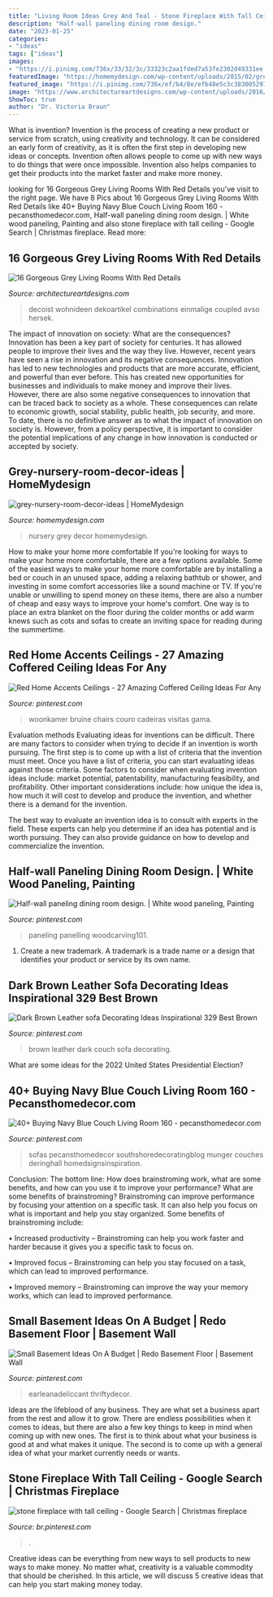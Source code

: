 ```yaml
---
title: "Living Room Ideas Grey And Teal - Stone Fireplace With Tall Ceiling"
description: "Half-wall paneling dining room design."
date: "2023-01-25"
categories:
- "ideas"
tags: ["ideas"]
images:
- "https://i.pinimg.com/736x/33/32/3c/33323c2aa1fded7a53fe2302d49331ee.jpg"
featuredImage: "https://homemydesign.com/wp-content/uploads/2015/02/grey-nursery-room-decor-ideas.jpg"
featured_image: "https://i.pinimg.com/736x/ef/b4/8e/efb48e5c3c3830052974b032aadae422.jpg"
image: "https://www.architectureartdesigns.com/wp-content/uploads/2016/05/8-42-630x415.jpg"
ShowToc: true
author: "Dr. Victoria Braun"
---
```



What is invention?
Invention is the process of creating a new product or service from scratch, using creativity and technology. It can be considered an early form of creativity, as it is often the first step in developing new ideas or concepts. Invention often allows people to come up with new ways to do things that were once impossible. Invention also helps companies to get their products into the market faster and make more money.

	

		
looking for 16 Gorgeous Grey Living Rooms With Red Details you've visit to the right page. We have 8 Pics about 16 Gorgeous Grey Living Rooms With Red Details like 40+ Buying Navy Blue Couch Living Room 160 - pecansthomedecor.com, Half-wall paneling dining room design. | White wood paneling, Painting and also stone fireplace with tall ceiling - Google Search | Christmas fireplace. Read more:
		
    
## 16 Gorgeous Grey Living Rooms With Red Details

<img loading=lazy src="https://www.architectureartdesigns.com/wp-content/uploads/2016/05/8-42-630x415.jpg" onerror="this.onerror=null;this.src='https://tse4.mm.bing.net/th?id=OIP.VMN_d_HiNo1B5WmLaXZi3gHaE4&amp;pid=15.1';" alt="16 Gorgeous Grey Living Rooms With Red Details">

_Source: architectureartdesigns.com_

>decoist wohnideen dekoartikel combinations einmalige coupled avso hersek. 

	

The impact of innovation on society: What are the consequences?
Innovation has been a key part of society for centuries. It has allowed people to improve their lives and the way they live. However, recent years have seen a rise in innovation and its negative consequences. Innovation has led to new technologies and products that are more accurate, efficient, and powerful than ever before. This has created new opportunities for businesses and individuals to make money and improve their lives. However, there are also some negative consequences to innovation that can be traced back to society as a whole. These consequences can relate to economic growth, social stability, public health, job security, and more. To date, there is no definitive answer as to what the impact of innovation on society is. However, from a policy perspective, it is important to consider the potential implications of any change in how innovation is conducted or accepted by society.

    
## Grey-nursery-room-decor-ideas | HomeMydesign

<img loading=lazy src="https://homemydesign.com/wp-content/uploads/2015/02/grey-nursery-room-decor-ideas.jpg" onerror="this.onerror=null;this.src='https://tse4.mm.bing.net/th?id=OIP.wAzMMN_ZUHiQO9qPK3bVaQHaLH&amp;pid=15.1';" alt="grey-nursery-room-decor-ideas | HomeMydesign">

_Source: homemydesign.com_

>nursery grey decor homemydesign. 

	

How to make your home more comfortable
If you're looking for ways to make your home more comfortable, there are a few options available. Some of the easiest ways to make your home more comfortable are by installing a bed or couch in an unused space, adding a relaxing bathtub or shower, and investing in some comfort accessories like a sound machine or TV. If you're unable or unwilling to spend money on these items, there are also a number of cheap and easy ways to improve your home's comfort. One way is to place an extra blanket on the floor during the colder months or add warm knews such as cots and sofas to create an inviting space for reading during the summertime.

    
## Red Home Accents Ceilings - 27 Amazing Coffered Ceiling Ideas For Any

<img loading=lazy src="https://i.pinimg.com/736x/33/32/3c/33323c2aa1fded7a53fe2302d49331ee.jpg" onerror="this.onerror=null;this.src='https://tse1.mm.bing.net/th?id=OIP.65KufrjhJsvQkM-cnulMOAHaLG&amp;pid=15.1';" alt="Red Home Accents Ceilings - 27 Amazing Coffered Ceiling Ideas For Any">

_Source: pinterest.com_

>woonkamer bruine chairs couro cadeiras visitas gama. 

	

Evaluation methods
Evaluating ideas for inventions can be difficult. There are many factors to consider when trying to decide if an invention is worth pursuing. The first step is to come up with a list of criteria that the invention must meet. Once you have a list of criteria, you can start evaluating ideas against those criteria.
Some factors to consider when evaluating invention ideas include: market potential, patentability, manufacturing feasibility, and profitability. Other important considerations include: how unique the idea is, how much it will cost to develop and produce the invention, and whether there is a demand for the invention.

The best way to evaluate an invention idea is to consult with experts in the field. These experts can help you determine if an idea has potential and is worth pursuing. They can also provide guidance on how to develop and commercialize the invention.

    
## Half-wall Paneling Dining Room Design. | White Wood Paneling, Painting

<img loading=lazy src="https://i.pinimg.com/736x/81/10/32/81103238ddc41f2a63090ab375fb138f.jpg" onerror="this.onerror=null;this.src='https://tse1.mm.bing.net/th?id=OIP.LL79blh5iv0UN4hpE6-oowHaJ3&amp;pid=15.1';" alt="Half-wall paneling dining room design. | White wood paneling, Painting">

_Source: pinterest.com_

>paneling panelling woodcarving101. 

	

1. Create a new trademark. A trademark is a trade name or a design that identifies your product or service by its own name.

    
## Dark Brown Leather Sofa Decorating Ideas Inspirational 329 Best Brown

<img loading=lazy src="https://i.pinimg.com/736x/ef/b4/8e/efb48e5c3c3830052974b032aadae422.jpg" onerror="this.onerror=null;this.src='https://tse2.mm.bing.net/th?id=OIP.U4GCR2AZDg4F6lKBNXG_KQHaLH&amp;pid=15.1';" alt="Dark Brown Leather sofa Decorating Ideas Inspirational 329 Best Brown">

_Source: pinterest.com_

>brown leather dark couch sofa decorating. 

	

What are some ideas for the 2022 United States Presidential Election?

    
## 40+ Buying Navy Blue Couch Living Room 160 - Pecansthomedecor.com

<img loading=lazy src="https://i.pinimg.com/736x/75/5c/8c/755c8cc8cc56c682ff19bf8a3df06050.jpg" onerror="this.onerror=null;this.src='https://tse4.mm.bing.net/th?id=OIP.67xxdv2nZBGKh0eILTpnwgHaK_&amp;pid=15.1';" alt="40+ Buying Navy Blue Couch Living Room 160 - pecansthomedecor.com">

_Source: pinterest.com_

>sofas pecansthomedecor southshoredecoratingblog munger couches deringhall homedsignsinspiration. 

	

Conclusion: The bottom line: How does brainstroming work, what are some benefits, and how can you use it to improve your performance?
What are some benefits of brainstroming?
Brainstroming can improve performance by focusing your attention on a specific task. It can also help you focus on what is important and help you stay organized. Some benefits of brainstroming include:

• Increased productivity – Brainstroming can help you work faster and harder because it gives you a specific task to focus on.

• Improved focus – Brainstroming can help you stay focused on a task, which can lead to improved performance.

• Improved memory – Brainstroming can improve the way your memory works, which can lead to improved performance.

    
## Small Basement Ideas On A Budget | Redo Basement Floor | Basement Wall

<img loading=lazy src="https://i.pinimg.com/736x/0b/ef/ee/0befee4dcc741705a35ceb8e7c4590e6.jpg" onerror="this.onerror=null;this.src='https://tse2.mm.bing.net/th?id=OIP.rFfc3a1gcjcrkCXd8--hcQHaLH&amp;pid=15.1';" alt="Small Basement Ideas On A Budget | Redo Basement Floor | Basement Wall">

_Source: pinterest.com_

>earleanadeliccant thriftydecor. 

	

Ideas are the lifeblood of any business. They are what set a business apart from the rest and allow it to grow. There are endless possibilities when it comes to ideas, but there are also a few key things to keep in mind when coming up with new ones. The first is to think about what your business is good at and what makes it unique. The second is to come up with a general idea of what your market currently needs or wants.

    
## Stone Fireplace With Tall Ceiling - Google Search | Christmas Fireplace

<img loading=lazy src="https://i.pinimg.com/736x/c4/79/64/c4796400e85c2198156310b7a0a86c8b.jpg" onerror="this.onerror=null;this.src='https://tse4.mm.bing.net/th?id=OIP.UtwcblyAzpsnF-DNWk-lMgHaK0&amp;pid=15.1';" alt="stone fireplace with tall ceiling - Google Search | Christmas fireplace">

_Source: br.pinterest.com_

>. 

	

Creative ideas can be everything from new ways to sell products to new ways to make money. No matter what, creativity is a valuable commodity that should be cherished. In this article, we will discuss 5 creative ideas that can help you start making money today.

